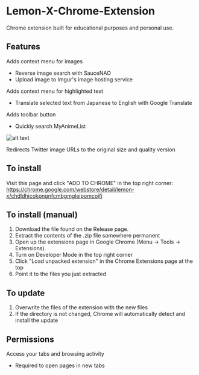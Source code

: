 Lemon-X-Chrome-Extension
========================
Chrome extension built for educational purposes and personal use.

Features
------------
Adds context menu for images
- Reverse image search with SauceNAO
- Upload image to Imgur's image hosting service

Adds context menu for highlighted text
- Translate selected text from Japanese to English with Google Translate

Adds toolbar button
- Quickly search MyAnimeList
 
![alt text](https://dl.dropboxusercontent.com/u/15765996/Images/Lemon%20X%20Chrome%20Extension/2014-03-09_23-22-55.png "")

Redirects Twitter image URLs to the original size and quality version

To install
------------
Visit this page and click "ADD TO CHROME" in the top right corner:  
<https://chrome.google.com/webstore/detail/lemon-x/chdldhicokpngnfcmbgmgleipomcojfi>

To install (manual)
------------
1. Download the file found on the Release page.
2. Extract the contents of the .zip file somewhere permanent
3. Open up the extensions page in Google Chrome (Menu -> Tools -> Extensions).
4. Turn on Developer Mode in the top right corner
5. Click "Load unpacked extension" in the Chrome Extensions page at the top
6. Point it to the files you just extracted

To update
------------
1. Overwrite the files of the extension with the new files
2. If the directory is not changed, Chrome will automatically detect and install the update

Permissions
-----------------
Access your tabs and browsing activity
- Required to open pages in new tabs
